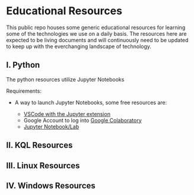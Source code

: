 # Educational Resources

This public repo houses some generic educational resources for learning some of the technologies we use on a daily basis.
The resources here are expected to be living documents and will continuously need to be updated to keep up with the everchanging landscape of technology.

## I.  Python

The python resources utilize Jupyter Notebooks

Requirements:

- A way to launch Jupyter Notebooks, some free resources are:

  - [VSCode with the Jupyter extension](https://code.visualstudio.com/docs/datascience/jupyter-notebooks)
  - Google Account to log into [Google Colaboratory](https://colab.research.google.com/)
  - [Jupyter Notebook/Lab](https://jupyter.org/try-jupyter/retro/notebooks/?path=notebooks/Intro.ipynb)

## II.  KQL Resources

## III. Linux Resources

## IV.  Windows Resources
